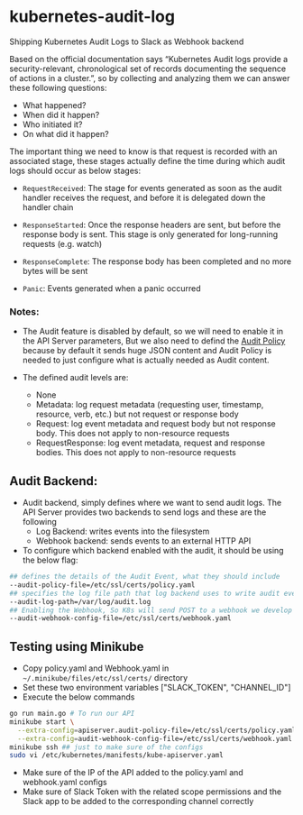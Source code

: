 # kubernetes-audit-log
Shipping Kubernetes Audit Logs to Slack as Webhook backend

Based on the official documentation says “Kubernetes Audit logs provide a security-relevant, chronological set of records documenting the sequence of actions in a cluster.”, so by collecting and analyzing them we can answer these following questions:

- What happened?
- When did it happen?
- Who initiated it?
- On what did it happen?

The important thing we need to know is that request is recorded with an associated stage, these stages actually define the time during which audit logs should occur as below stages:

- `RequestReceived`: The stage for events generated as soon as the audit handler receives the request, and before it is delegated down the handler chain

- `ResponseStarted`: Once the response headers are sent, but before the response body is sent. This stage is only generated for long-running requests (e.g. watch)

- `ResponseComplete`: The response body has been completed and no more bytes will be sent

- `Panic`: Events generated when a panic occurred

### Notes:

- The Audit feature is disabled by default, so we will need to enable it in the API Server parameters, But we also need to defind the [Audit Policy](https://kubernetes.io/docs/tasks/debug/debug-cluster/audit/#audit-policy) because by default it sends huge JSON content and Audit Policy is needed to just configure what is actually needed as Audit content.

- The defined audit levels are:
  - None
  - Metadata: log request metadata (requesting user, timestamp, resource, verb, etc.) but not request or response body
  - Request: log event metadata and request body but not response body. This does not apply to non-resource requests
  - RequestResponse: log event metadata, request and response bodies. This does not apply to non-resource requests

## Audit Backend:
- Audit backend, simply defines where we want to send audit logs. The API Server provides two backends to send logs and these are the following
  - Log Backend: writes events into the filesystem
  - Webhook backend: sends events to an external HTTP API
- To configure which backend enabled with the audit, it should be using the below flag:

```bash
## defines the details of the Audit Event, what they should include
--audit-policy-file=/etc/ssl/certs/policy.yaml
## specifies the log file path that log backend uses to write audit events
--audit-log-path=/var/log/audit.log
## Enabling the Webhook, So K8s will send POST to a webhook we develop
--audit-webhook-config-file=/etc/ssl/certs/webhook.yaml
```

## Testing using Minikube

- Copy policy.yaml and Webhook.yaml in `~/.minikube/files/etc/ssl/certs/` directory
- Set these two environment variables ["SLACK_TOKEN", "CHANNEL_ID"]
- Execute the below commands

```bash
go run main.go # To run our API
minikube start \
  --extra-config=apiserver.audit-policy-file=/etc/ssl/certs/policy.yaml \
  --extra-config=audit-webhook-config-file=/etc/ssl/certs/webhook.yaml
minikube ssh ## just to make sure of the configs
sudo vi /etc/kubernetes/manifests/kube-apiserver.yaml
```

- Make sure of the IP of the API added to the policy.yaml and webhook.yaml configs
- Make sure of Slack Token with the related scope permissions and the Slack app to be added to the corresponding channel correctly
